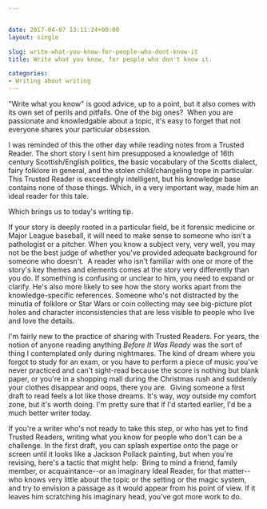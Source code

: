 ```yaml
---


date: 2017-04-07 13:11:24+00:00
layout: single

slug: write-what-you-know-for-people-who-dont-know-it
title: Write what you know, for people who don't know it.

categories:
- Writing about writing
---
```


"Write what you know" is good advice, up to a point, but it also comes with its own set of perils and pitfalls. One of the big ones?  When you are passionate and knowledgable about a topic, it's easy to forget that not everyone shares your particular obsession.

I was reminded of this the other day while reading notes from a Trusted Reader. The short story I sent him presupposed a knowledge of 16th century Scottish/English politics, the basic vocabulary of the Scotts dialect, fairy folklore in general, and the stolen child/changeling trope in particular. This Trusted Reader is exceedingly intelligent, but his knowledge base contains none of those things. Which, in a very important way, made him an ideal reader for this tale.

Which brings us to today's writing tip.

If your story is deeply rooted in a particular field, be it forensic medicine or Major League baseball, it will need to make sense to someone who isn't a pathologist or a pitcher. When you know a subject very, very well, you may not be the best judge of whether you've provided adequate background for someone who doesn't.  A reader who isn't familiar with one or more of the story's key themes and elements comes at the story very differently than you do. If something is confusing or unclear to him, you need to expand or clarify. He's also more likely to see how the story works apart from the knowledge-specific references. Someone who's not distracted by the minutia of folklore or Star Wars or coin collecting may see big-picture plot holes and character inconsistencies that are less visible to people who live and love the details.

I'm fairly new to the practice of sharing with Trusted Readers. For years, the notion of anyone reading anything _Before It Was Ready_ was the sort of thing I contemplated only during nightmares. The kind of dream where you forgot to study for an exam, or you have to perform a piece of music you've never practiced and can't sight-read because the score is nothing but blank paper, or you're in a shopping mall during the Christmas rush and suddenly your clothes disappear and oops, there you are.  Giving someone a first draft to read feels a lot like those dreams. It's way, _way_ outside my comfort zone, but it's worth doing. I'm pretty sure that if I'd started earlier, I'd be a much better writer today.

If you're a writer who's not ready to take this step, or who has yet to find Trusted Readers, writing what you know for people who don't can be a challenge. In the first draft, you can splash expertise onto the page or screen until it looks like a Jackson Pollack painting, but when you're revising, here's a tactic that might help:  Bring to mind a friend, family member, or acquaintance--or an imaginary Ideal Reader, for that matter--who knows very little about the topic or the setting or the magic system, and try to envision a passage as it would appear from his point of view. If it leaves him scratching his imaginary head, you've got more work to do.
